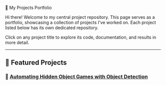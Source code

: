 👋 My Projects Portfolio

Hi there! Welcome to my central project repository. This page serves as a portfolio, showcasing a collection of projects I've worked on. Each project listed below has its own dedicated repository. 

Click on any project title to explore its code, documentation, and results in more detail.

---

## 🚀 Featured Projects

### 🤖 [Automating Hidden Object Games with Object Detection](https://github.com/Sameer-TahirM/Automating-Hidden-Object-Games-with-Object-Detection.git)
